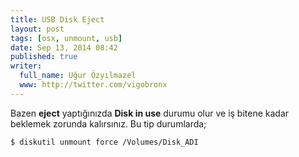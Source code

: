 ```yaml
---
title: USB Disk Eject
layout: post
tags: [osx, unmount, usb]
date: Sep 13, 2014 08:42
published: true
writer:
  full_name: Uğur Özyılmazel
  www: http://twitter.com/vigobronx
---
```

Bazen **eject** yaptığınızda **Disk in use** durumu olur ve iş bitene kadar
beklemek zorunda kalırsınız. Bu tip durumlarda;

```bash
$ diskutil unmount force /Volumes/Disk_ADI
```